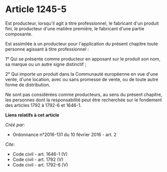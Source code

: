 # Article 1245-5

Est producteur, lorsqu'il agit à titre professionnel, le fabricant d'un produit fini, le producteur d'une matière première,
le fabricant d'une partie composante.

Est assimilée à un producteur pour l'application du présent chapitre toute personne agissant à titre professionnel :

1° Qui se présente comme producteur en apposant sur le produit son nom, sa marque ou un autre signe distinctif ;

2° Qui importe un produit dans la Communauté européenne en vue d'une vente, d'une location, avec ou sans promesse de vente,
ou de toute autre forme de distribution.

Ne sont pas considérées comme producteurs, au sens du présent chapitre, les personnes dont la responsabilité peut être
recherchée sur le fondement des articles 1792 à 1792-6 et 1646-1.

**Liens relatifs à cet article**

_Créé par_:

  - Ordonnance n°2016-131 du 10 février 2016 - art. 2

_Cite_:

  - Code civil - art. 1646-1 (V)
  - Code civil - art. 1792 (V)
  - Code civil - art. 1792-6 (V)

